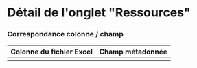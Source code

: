 # Détail de l'onglet "Ressources"



### Correspondance colonne / champ

| Colonne du fichier Excel | Champ métadonnée |
| :--- | :--- |
|  |  |



